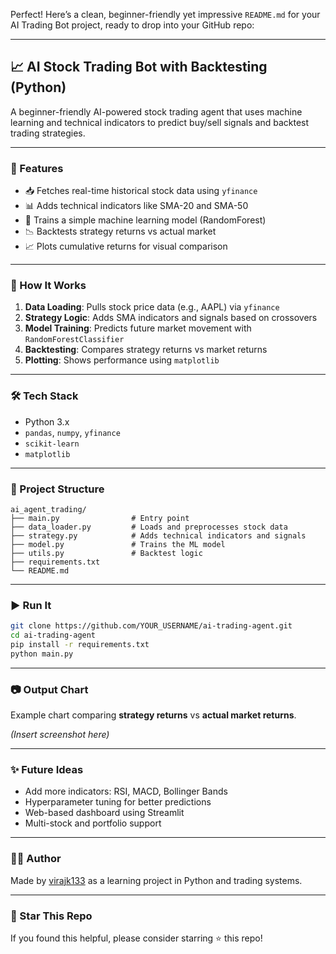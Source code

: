 Perfect! Here’s a clean, beginner-friendly yet impressive `README.md` for your AI Trading Bot project, ready to drop into your GitHub repo:

---

## 📈 AI Stock Trading Bot with Backtesting (Python)

A beginner-friendly AI-powered stock trading agent that uses machine learning and technical indicators to predict buy/sell signals and backtest trading strategies.

---

### 🚀 Features

* 📥 Fetches real-time historical stock data using `yfinance`
* 📊 Adds technical indicators like SMA-20 and SMA-50
* 🤖 Trains a simple machine learning model (RandomForest)
* 📉 Backtests strategy returns vs actual market
* 📈 Plots cumulative returns for visual comparison

---

### 🧠 How It Works

1. **Data Loading**: Pulls stock price data (e.g., AAPL) via `yfinance`
2. **Strategy Logic**: Adds SMA indicators and signals based on crossovers
3. **Model Training**: Predicts future market movement with `RandomForestClassifier`
4. **Backtesting**: Compares strategy returns vs market returns
5. **Plotting**: Shows performance using `matplotlib`

---

### 🛠️ Tech Stack

* Python 3.x
* `pandas`, `numpy`, `yfinance`
* `scikit-learn`
* `matplotlib`

---

### 📁 Project Structure

```
ai_agent_trading/
├── main.py                # Entry point
├── data_loader.py         # Loads and preprocesses stock data
├── strategy.py            # Adds technical indicators and signals
├── model.py               # Trains the ML model
├── utils.py               # Backtest logic
├── requirements.txt
└── README.md
```

---

### ▶️ Run It

```bash
git clone https://github.com/YOUR_USERNAME/ai-trading-agent.git
cd ai-trading-agent
pip install -r requirements.txt
python main.py
```

---

### 📷 Output Chart

Example chart comparing **strategy returns** vs **actual market returns**.

*(Insert screenshot here)*

---

### ✨ Future Ideas

* Add more indicators: RSI, MACD, Bollinger Bands
* Hyperparameter tuning for better predictions
* Web-based dashboard using Streamlit
* Multi-stock and portfolio support

---

### 🧑‍💻 Author

Made by [virajk133](https://github.com/virajk133) as a learning project in Python and trading systems.

---

### 🌟 Star This Repo

If you found this helpful, please consider starring ⭐ this repo!


